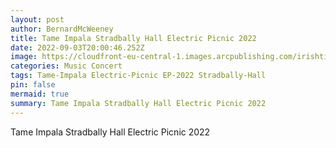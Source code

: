 ```yaml
---
layout: post
author: BernardMcWeeney
title: Tame Impala Stradbally Hall Electric Picnic 2022
date: 2022-09-03T20:00:46.252Z
image: https://cloudfront-eu-central-1.images.arcpublishing.com/irishtimes/76G2SSLTHNHNFNE4HQEPHQZZPE.JPG
categories: Music Concert
tags: Tame-Impala Electric-Picnic EP-2022 Stradbally-Hall
pin: false
mermaid: true
summary: Tame Impala Stradbally Hall Electric Picnic 2022
---
```

Tame Impala Stradbally Hall Electric Picnic 2022